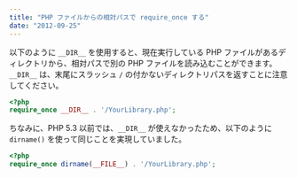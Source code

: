 ```yaml
---
title: "PHP ファイルからの相対パスで require_once する"
date: "2012-09-25"
---
```


以下のように `__DIR__` を使用すると、現在実行している PHP ファイルがあるディレクトリから、相対パスで別の PHP ファイルを読み込むことができます。
`__DIR__` は、末尾にスラッシュ `/` の付かないディレクトリパスを返すことに注意してください。

~~~ php
<?php
require_once __DIR__ . '/YourLibrary.php';
~~~

ちなみに、PHP 5.3 以前では、`__DIR__` が使えなかったため、以下のように `dirname()` を使って同じことを実現していました。

~~~ php
<?php
require_once dirname(__FILE__) . '/YourLibrary.php';
~~~

